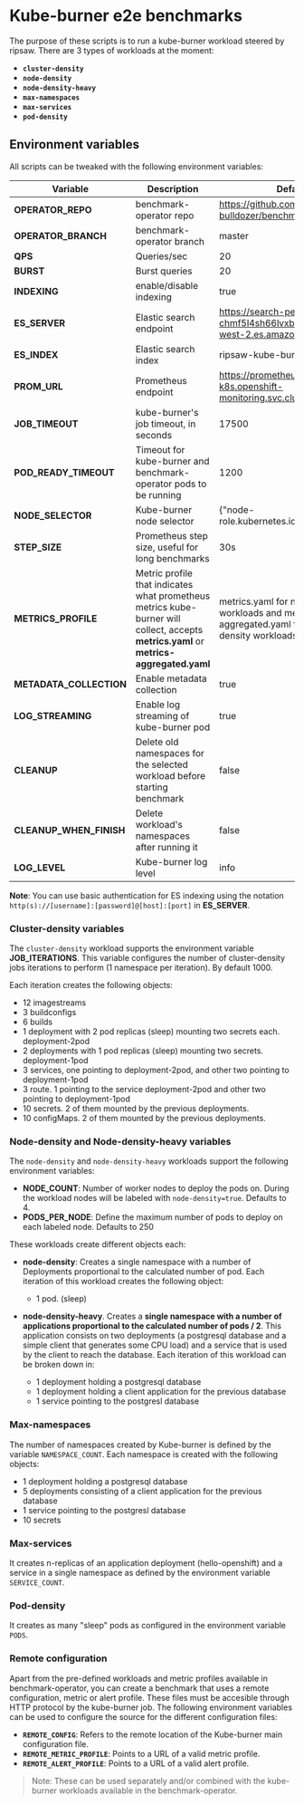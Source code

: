 # Kube-burner e2e benchmarks

The purpose of these scripts is to run a kube-burner workload steered by ripsaw. There are 3 types of workloads at the moment:

- **`cluster-density`**
- **`node-density`**
- **`node-density-heavy`**
- **`max-namespaces`**
- **`max-services`**
- **`pod-density`**

## Environment variables

All scripts can be tweaked with the following environment variables:

| Variable         | Description                         | Default |
|------------------|-------------------------------------|---------|
| **OPERATOR_REPO**              | benchmark-operator repo                     | https://github.com/cloud-bulldozer/benchmark-operator.git      |
| **OPERATOR_BRANCH**              | benchmark-operator branch                     | master      |
| **QPS**              | Queries/sec                     | 20      |
| **BURST**            | Burst queries                   | 20      |
| **INDEXING**         | enable/disable indexing         | true    |
| **ES_SERVER**        | Elastic search endpoint         | https://search-perfscale-dev-chmf5l4sh66lvxbnadi4bznl3a.us-west-2.es.amazonaws.com:443|
| **ES_INDEX**         | Elastic search index            | ripsaw-kube-burner|
| **PROM_URL**         | Prometheus endpoint         | https://prometheus-k8s.openshift-monitoring.svc.cluster.local:9091|
| **JOB_TIMEOUT**      | kube-burner's job timeout, in seconds      | 17500 |
| **POD_READY_TIMEOUT**| Timeout for kube-burner and benchmark-operator pods to be running | 1200 |
| **NODE_SELECTOR**    | Kube-burner node selector          | {"node-role.kubernetes.io/worker": ""} |
| **STEP_SIZE**        | Prometheus step size, useful for long benchmarks | 30s|
| **METRICS_PROFILE**        | Metric profile that indicates what prometheus metrics kube-burner will collect, accepts __metrics.yaml__ or __metrics-aggregated.yaml__ | metrics.yaml for node-density workloads and metrics-aggregated.yaml for cluster-density workloads |
| **METADATA_COLLECTION**    | Enable metadata collection | true |
| **LOG_STREAMING**    | Enable log streaming of kube-burner pod | true |
| **CLEANUP**          | Delete old namespaces for the selected workload before starting benchmark | false |
| **CLEANUP_WHEN_FINISH** | Delete workload's namespaces after running it | false |
| **LOG_LEVEL**        | Kube-burner log level | info |

**Note**: You can use basic authentication for ES indexing using the notation `http(s)://[username]:[password]@[host]:[port]` in **ES_SERVER**.

### Cluster-density variables

The `cluster-density` workload supports the environment variable **JOB_ITERATIONS**. This variable configures the number of cluster-density jobs iterations to perform (1 namespace per iteration). By default 1000.

Each iteration creates the following objects:

- 12 imagestreams
- 3 buildconfigs
- 6 builds
- 1 deployment with 2 pod replicas (sleep) mounting two secrets each. deployment-2pod
- 2 deployments with 1 pod replicas (sleep) mounting two secrets. deployment-1pod
- 3 services, one pointing to deployment-2pod, and other two pointing to deployment-1pod
- 3 route. 1 pointing to the service deployment-2pod and other two pointing to deployment-1pod
- 10 secrets. 2 of them mounted by the previous deployments.
- 10 configMaps. 2 of them mounted by the previous deployments.


### Node-density and Node-density-heavy variables

The `node-density` and `node-density-heavy` workloads support the following environment variables:

- **NODE_COUNT**: Number of worker nodes to deploy the pods on. During the workload nodes will be labeled with `node-density=true`. Defaults to 4.
- **PODS_PER_NODE**: Define the maximum number of pods to deploy on each labeled node. Defaults to 250

These workloads create different objects each:

- **node-density**: Creates a single namespace with a number of Deployments proportional to the calculated number of pod.
Each iteration of this workload creates the following object:
  - 1 pod. (sleep)


- **node-density-heavy**. Creates a **single namespace with a number of applications proportional to the calculated number of pods / 2**. This application consists on two deployments (a postgresql database and a simple client that generates some CPU load) and a service that is used by the client to reach the database.
Each iteration of this workload can be broken down in:
  - 1 deployment holding a postgresql database
  - 1 deployment holding a client application for the previous database
  - 1 service pointing to the postgresl database

### Max-namespaces

The number of namespaces created by Kube-burner is defined by the variable `NAMESPACE_COUNT`. Each namespace is created with the following objects:

- 1 deployment holding a postgresql database
- 5 deployments consisting of a client application for the previous database
- 1 service pointing to the postgresl database
- 10 secrets


### Max-services

It creates n-replicas of an application deployment (hello-openshift) and a service in a single namespace as defined by the environment variable `SERVICE_COUNT`.


### Pod-density

It creates as many "sleep" pods as configured in the environment variable `PODS`.


### Remote configuration

Apart from the pre-defined workloads and metric profiles available in benchmark-operator, you can create a benchmark that uses a remote configuration, metric or alert profile. These files must be accesible through HTTP protocol by the kube-burner job. The following environment variables can be used to configure the source for the different configuration files:

- **`REMOTE_CONFIG`**: Refers to the remote location of the Kube-burner main configuration file.
- **`REMOTE_METRIC_PROFILE`**: Points to a URL of a valid metric profile.
- **`REMOTE_ALERT_PROFILE`**: Points to a URL of a valid alert profile.

> Note: These can be used separately and/or combined with the kube-burner workloads available in the benchmark-operator.

